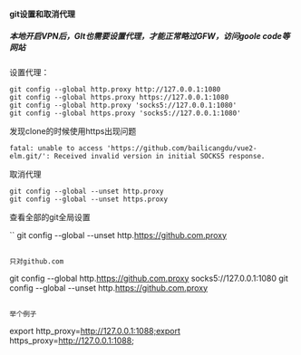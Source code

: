 #### git设置和取消代理

##### 本地开启VPN后，GIt也需要设置代理，才能正常略过GFW，访问goole code等网站

设置代理：

```
git config --global http.proxy http://127.0.0.1:1080
git config --global https.proxy https://127.0.0.1:1080
git config --global http.proxy 'socks5://127.0.0.1:1080' 
git config --global https.proxy 'socks5://127.0.0.1:1080'
```

发现clone的时候使用https出现问题

```
fatal: unable to access 'https://github.com/bailicangdu/vue2-elm.git/': Received invalid version in initial SOCKS5 response.
```
取消代理

```
git config --global --unset http.proxy
git config --global --unset https.proxy
```
查看全部的git全局设置

``
git config --global --unset http.https://github.com.proxy
```

只对github.com

```
git config --global http.https://github.com.proxy socks5://127.0.0.1:1080 
git config --global --unset http.https://github.com.proxy
```

举个例子

```
export http_proxy=http://127.0.0.1:1088;export https_proxy=http://127.0.0.1:1088;
```